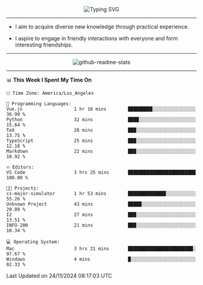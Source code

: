 <p align="center">
  <img src="https://readme-typing-svg.demolab.com?font=Fira+Code&weight=500&size=32&duration=2500&pause=1600&center=true&vCenter=true&random=false&width=1024&height=64&lines=Hi+there+%F0%9F%91%8B;I'm+delighted+you+could+make+it+here+%F0%9F%8E%89;I'm+Harry%2C+a+college+student+still+finding+my+way" alt="Typing SVG" />
</p>


---


- I aim to acquire diverse new knowledge through practical experience.

- I aspire to engage in friendly interactions with everyone and form interesting friendships.


---


<p align="center">
  <img src="https://github-readme-stats.vercel.app/api?username=Harry-Jing&show_icons=true" alt="github-readme-stats"/>
</p>


---

<!--START_SECTION:waka-->
📊 **This Week I Spent My Time On** 

```text
🕑︎ Time Zone: America/Los_Angeles

💬 Programming Languages: 
Vue.js                   1 hr 16 mins        █████████░░░░░░░░░░░░░░░░   36.99 % 
Python                   32 mins             ████░░░░░░░░░░░░░░░░░░░░░   15.64 % 
TeX                      28 mins             ███░░░░░░░░░░░░░░░░░░░░░░   13.75 % 
TypeScript               25 mins             ███░░░░░░░░░░░░░░░░░░░░░░   12.18 % 
Markdown                 22 mins             ███░░░░░░░░░░░░░░░░░░░░░░   10.92 % 

🔥 Editors: 
VS Code                  3 hrs 25 mins       █████████████████████████   100.00 % 

🐱‍💻 Projects: 
cs-major-simulator       1 hr 53 mins        ██████████████░░░░░░░░░░░   55.26 % 
Unknown Project          43 mins             █████░░░░░░░░░░░░░░░░░░░░   20.89 % 
I2                       27 mins             ███░░░░░░░░░░░░░░░░░░░░░░   13.51 % 
INFO-200                 21 mins             ███░░░░░░░░░░░░░░░░░░░░░░   10.34 % 

💻 Operating System: 
Mac                      3 hrs 21 mins       ████████████████████████░   97.67 % 
Windows                  4 mins              █░░░░░░░░░░░░░░░░░░░░░░░░   02.33 % 
```


 Last Updated on 24/11/2024 08:17:03 UTC
<!--END_SECTION:waka-->
